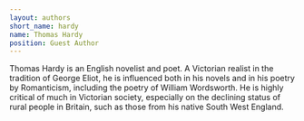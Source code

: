 ```yaml
---
layout: authors
short_name: hardy
name: Thomas Hardy
position: Guest Author
---
```


Thomas Hardy is an English novelist and poet.<!--more--> A Victorian realist in the
tradition of George Eliot, he is influenced both in his novels and in his poetry
by Romanticism, including the poetry of William Wordsworth. He is highly
critical of much in Victorian society, especially on the declining status of
rural people in Britain, such as those from his native South West England.
